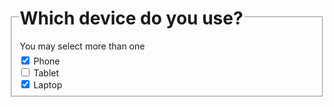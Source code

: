 <form>
    <fieldset class="au-fieldset">
        <legend class="au-fieldset__legend">
            <h1>Which device do you use?</h1>
            <span class="au-hint-text">You may select more than one</span>
        </legend>
        <div class="au-control-input">
            <input class="au-control-input__input js-focus-me" type="checkbox" name="checkbox-ex" id="cb-phone" checked>
            <label class="au-control-input__text" for="radio-phone">Phone</label>
        </div>
        <div class="au-control-input">
            <input class="au-control-input__input js-focus-me" type="checkbox" name="checkbox-ex" id="cb-tablet">
            <label class="au-control-input__text" for="radio-tablet">Tablet</label>
        </div>
        <div class="au-control-input">
            <input class="au-control-input__input js-focus-me" type="checkbox" name="checkbox-ex" id="cb-laptop" checked>
            <label class="au-control-input__text" for="radio-laptop">Laptop</label>
        </div>
    </fieldset>
</form>
